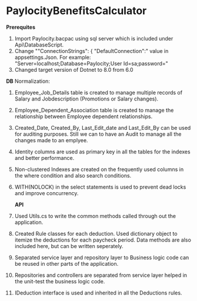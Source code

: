 # PaylocityBenefitsCalculator

**Prerequites**
1. Import Paylocity.bacpac using sql server which is included under Api\DatabaseScript.
2. Change ""ConnectionStrings": {  "DefaultConnection":" value in appsettings.Json.
      For example: "Server=localhost;Database=Paylocity;User Id=sa;password="
3. Changed target version of Dotnet to 8.0 from 6.0

**DB**
Normalization:
1. Employee_Job_Details table is created to manage multiple records of Salary and Jobdescription (Promotions or Salary changes). 
2. Employee_Dependent_Association table is created to manage the relationship between Employee dependent relationships.
3. Created_Date, Created_By, Last_Edit_date and Last_Edit_By can be used for auditing purposes. Still we can to have an Audit to manage all the changes made to an emplyee.
4. Identity columns are used as primary key in all the tables for the indexes and better performance.
5. Non-clustered Indexes are created on the frequently used columns in the where condition and also search conditions.
6. WITH(NOLOCK) in the select statements is used to prevent dead locks and improve concurrency.

   **API**
   
1. Used Utils.cs to write the common methods called through out the application.
2. Created Rule classes for each deduction. Used dictionary object to itemize the deductions for each paycheck period. Data methods are also included here, but can be written seperately.
3. Separated service layer and repository layer to Business logic code can be reused in other parts of the application.
4. Repositories and controllers are separated from service layer helped in the unit-test the business logic code.
5. IDeduction interface is used and inherited in all the Deductions rules.



